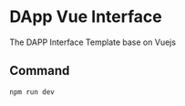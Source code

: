 # DApp Vue Interface

The DAPP Interface Template base on Vuejs

## Command

```bash
npm run dev
```
